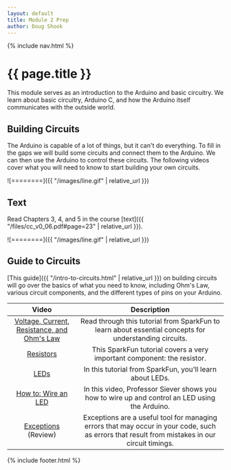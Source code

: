 ```yaml
---
layout: default
title: Module 2 Prep
author: Doug Shook
---
```

{% include nav.html %}

# {{ page.title }}

This module serves as an introduction to the Arduino and basic circuitry. We learn about basic circuitry, Arduino C, and how the Arduino itself communicates with the outside world.

## Building Circuits

The Arduino is capable of a lot of things, but it can't do everything. To fill in the gaps we will build some circuits and connect them to the Arduino. We can then use the Arduino to control these circuits. The following videos cover what you will need to know to start building your own circuits.

![========]({{ "/images/line.gif" | relative_url }})

## Text

Read Chapters 3, 4, and 5 in the course
[text]({{ "/files/cc_v0_06.pdf#page=23" | relative_url }}).

![========]({{ "/images/line.gif" | relative_url }})

## Guide to Circuits

[This guide]({{ "/intro-to-circuits.html" | relative_url }}) on building circuits will go over the basics of what you need to know, including Ohm's Law, various circuit components, and the different types of pins on your Arduino.

| Video | Description |
|:-----:|:-----------:|
|[Voltage, Current, Resistance, and Ohm's Law](https://learn.sparkfun.com/tutorials/voltage-current-resistance-and-ohms-law) | Read through this tutorial from SparkFun to learn about essential concepts for understanding circuits. |
|[Resistors](https://learn.sparkfun.com/tutorials/resistors) | This SparkFun tutorial covers a very important component: the resistor. |
|[LEDs](https://learn.sparkfun.com/tutorials/light-emitting-diodes-leds) | In this tutorial from SparkFun, you'll learn about LEDs. |
|[How to: Wire an LED](https://wustl.box.com/s/9b9s7a2veefp0o26m2h7csj7vdwjes11) | In this video, Professor Siever shows you how to wire up and control an LED using the Arduino. |
|[Exceptions](https://wustl.box.com/s/gwdts37609gzxcngfdf24hgdvudnmu25) (Review) | Exceptions are a useful tool for managing errors that may occur in your code, such as errors that result from mistakes in our circuit timings. |

{% include footer.html %}
